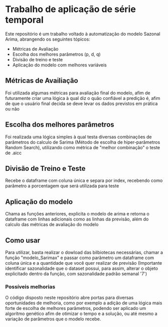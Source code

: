 # Trabalho de aplicação de série temporal

Este repositório é um trabalho voltado à automatização do modelo Sazonal Arima, abrangendo os seguintes tópicos:

- Métricas de Avaliação
- Escolha dos melhores parâmetros (p, d, q)
- Divisão de treino e teste
- Aplicação do modelo com melhores variáveis

## Métricas de Availiação

Foi utilizada algumas métricas para avaliação final do modelo, afim de futuramente criar uma lógica à qual diz o quão confiável a predição é, afim de que o usuário final decida se deve levar os dados previstos em prática ou não

## Escolha dos melhores parâmetros

Foi realizada uma lógica simples à qual testa diversas combinações de parâmetros do calculo de Sarima (Método de escolha de hiper-parâmetros Random Search), utilizando como métrica de "melhor combinação" o teste de .aicc

## Divisão de Treino e Teste

Recebe o dataframe com coluna única e separa por index, recebendo como parâmetro a porcentagem que será utilizada para teste

## Aplicação do modelo

Chama as funções anteriores, explicita o modelo de arima e retorna o dataframe com linhas adicionais como as linhas da previsão, além do calculo das métricas de avaliação do modelo

## Como usar

Para utilizar, basta realizar o dowload das bilbiotecas necessárias, chamar a função "modelo_Sarimax" e passar como parâmetro um dataframe com coluna única e a quantidade que você quer realizar de previsão (Importante identificar sazonalidade que o dataset possui, para assim, alterar o objeto explicitado dentro da função, com sazonalidade padrão semanal '7')

### Possíveis melhorias

O código disposto neste repositório abre portas para diversas oportunidades de melhoria, como por exemplo a adição de uma lógica mais forte de escolha de melhores parâmetros, podendo ser aplicado um algorítmo genético afim de otimizar o tempo e a solução, ou até mesmo a variação de parâmetros que o modelo recebe.
